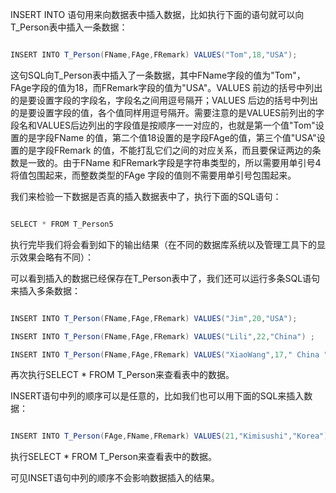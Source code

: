 INSERT INTO 语句用来向数据表中插入数据，比如执行下面的语句就可以向T_Person表中插入一条数据：
```java  
INSERT INTO T_Person(FName,FAge,FRemark) VALUES("Tom",18,"USA");
```
这句SQL向T_Person表中插入了一条数据，其中FName字段的值为"Tom"，FAge字段的值为18，而FRemark字段的值为"USA"。VALUES 前边的括号中列出的是要设置字段的字段名，字段名之间用逗号隔开；VALUES 后边的括号中列出的是要设置字段的值，各个值同样用逗号隔开。需要注意的是VALUES前列出的字段名和VALUES后边列出的字段值是按顺序一一对应的，也就是第一个值"Tom"设置的是字段FName 的值，第二个值18设置的是字段FAge的值，第三个值"USA"设置的是字段FRemark 的值，不能打乱它们之间的对应关系，而且要保证两边的条数是一致的。由于FName 和FRemark字段是字符串类型的，所以需要用单引号4将值包围起来，而整数类型的FAge 字段的值则不需要用单引号包围起来。
我们来检验一下数据是否真的插入数据表中了，执行下面的SQL语句：
```java  
SELECT * FROM T_Person5
```
执行完毕我们将会看到如下的输出结果（在不同的数据库系统以及管理工具下的显示效果会略有不同）：
  
可以看到插入的数据已经保存在T_Person表中了，我们还可以运行多条SQL语句来插入多条数据：
```java  
INSERT INTO T_Person(FName,FAge,FRemark) VALUES("Jim",20,"USA");
INSERT INTO T_Person(FName,FAge,FRemark) VALUES("Lili",22,"China") ;
INSERT INTO T_Person(FName,FAge,FRemark) VALUES("XiaoWang",17," China ") ;
```
再次执行SELECT * FROM T_Person来查看表中的数据。
INSERT语句中列的顺序可以是任意的，比如我们也可以用下面的SQL来插入数据：
```java  
INSERT INTO T_Person(FAge,FName,FRemark) VALUES(21,"Kimisushi","Korea")
```
执行SELECT * FROM T_Person来查看表中的数据。
可见INSET语句中列的顺序不会影响数据插入的结果。